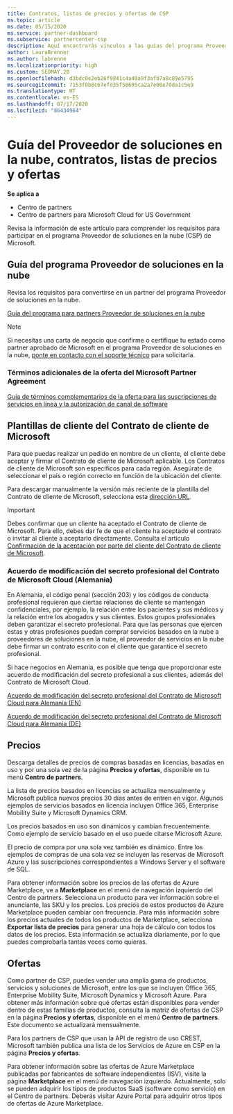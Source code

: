 ```yaml
---
title: Contratos, listas de precios y ofertas de CSP
ms.topic: article
ms.date: 05/15/2020
ms.service: partner-dashboard
ms.subservice: partnercenter-csp
description: Aquí encontrarás vínculos a las guías del programa Proveedor de soluciones en la nube, contratos para partners, contratos para clientes, listas de precios y ofertas.
author: LauraBrenner
ms.author: labrenne
ms.localizationpriority: high
ms.custom: SEOMAY.20
ms.openlocfilehash: d3bdc0e2eb26f9841c4a40a9f3afb7a8c89e5795
ms.sourcegitcommit: 7153f0b8c67efd35f58695ca2a7e00e70da1c5e9
ms.translationtype: HT
ms.contentlocale: es-ES
ms.lasthandoff: 07/17/2020
ms.locfileid: "86434964"
---
```

# <a name="cloud-solution-provider-program-guide-agreements-price-lists-and-offers"></a>Guía del Proveedor de soluciones en la nube, contratos, listas de precios y ofertas

**Se aplica a**

- Centro de partners
- Centro de partners para Microsoft Cloud for US Government


Revisa la información de este artículo para comprender los requisitos para participar en el programa Proveedor de soluciones en la nube (CSP) de Microsoft.

## <a name="cloud-solution-provider-program-guide"></a>Guía del programa Proveedor de soluciones en la nube

Revisa los requisitos para convertirse en un partner del programa Proveedor de soluciones en la nube.

[Guía del programa para partners Proveedor de soluciones en la nube](https://go.microsoft.com/fwlink/p/?LinkId=617100)

>[!Note]
>Si necesitas una carta de negocio que confirme o certifique tu estado como partner aprobado de Microsoft en el programa Proveedor de soluciones en la nube, [ponte en contacto con el soporte técnico](https://partner.microsoft.com/pcv/servicerequests/create) para solicitarla.

### <a name="additional-offer-terms-to-the-microsoft-partner-agreement"></a>Términos adicionales de la oferta del Microsoft Partner Agreement

[Guía de términos complementarios de la oferta para las suscripciones de servicios en línea y la autorización de canal de software](https://query.prod.cms.rt.microsoft.com/cms/api/am/binary/RE3NOo7)

## <a name="microsoft-customer-agreement-customer-templates"></a>Plantillas de cliente del Contrato de cliente de Microsoft

Para que puedas realizar un pedido en nombre de un cliente, el cliente debe aceptar y firmar el Contrato de cliente de Microsoft aplicable. Los Contratos de cliente de Microsoft son específicos para cada región. Asegúrate de seleccionar el país o región correcto en función de la ubicación del cliente.

Para descargar manualmente la versión más reciente de la plantilla del Contrato de cliente de Microsoft, selecciona esta [dirección URL](https://aka.ms/customeragreement).

>[!IMPORTANT]
>Debes confirmar que un cliente ha aceptado el Contrato de cliente de Microsoft. Para ello, debes dar fe de que el cliente ha aceptado el contrato o invitar al cliente a aceptarlo directamente. Consulta el artículo [Confirmación de la aceptación por parte del cliente del Contrato de cliente de Microsoft](confirm-customer-agreement.md).

### <a name="professional-secrecy-amendment-to-the-microsoft-cloud-agreement-germany"></a>Acuerdo de modificación del secreto profesional del Contrato de Microsoft Cloud (Alemania)

En Alemania, el código penal (sección 203) y los códigos de conducta profesional requieren que ciertas relaciones de cliente se mantengan confidenciales, por ejemplo, la relación entre los pacientes y sus médicos y la relación entre los abogados y sus clientes. Estos grupos profesionales deben garantizar el secreto profesional. Para que las personas que ejercen estas y otras profesiones puedan comprar servicios basados en la nube a proveedores de soluciones en la nube, el proveedor de servicios en la nube debe firmar un contrato escrito con el cliente que garantice el secreto profesional.

Si hace negocios en Alemania, es posible que tenga que proporcionar este acuerdo de modificación del secreto profesional a sus clientes, además del Contrato de Microsoft Cloud.

[Acuerdo de modificación del secreto profesional del Contrato de Microsoft Cloud para Alemania (EN)](https://go.microsoft.com/fwlink/?linkid=2030827&clcid=0x409)

[Acuerdo de modificación del secreto profesional del Contrato de Microsoft Cloud para Alemania (DE)](https://go.microsoft.com/fwlink/?linkid=2030827&clcid=0x407)

## <a name="pricing"></a>Precios

Descarga detalles de precios de compras basadas en licencias, basadas en uso y por una sola vez de la página **Precios y ofertas**, disponible en tu menú **Centro de partners**.

La lista de precios basados en licencias se actualiza mensualmente y Microsoft publica nuevos precios 30 días antes de entren en vigor. Algunos ejemplos de servicios basados en licencia incluyen Office 365, Enterprise Mobility Suite y Microsoft Dynamics CRM. 

Los precios basados en uso son dinámicos y cambian frecuentemente. Como ejemplo de servicio basado en el uso puede citarse Microsoft Azure.

El precio de compra por una sola vez también es dinámico. Entre los ejemplos de compras de una sola vez se incluyen las reservas de Microsoft Azure y las suscripciones correspondientes a Windows Server y el software de SQL.

Para obtener información sobre los precios de las ofertas de Azure Marketplace, ve a **Marketplace** en el menú de navegación izquierdo del Centro de partners. Selecciona un producto para ver información sobre el anunciante, las SKU y los precios. Los precios de estos productos de Azure Marketplace pueden cambiar con frecuencia. Para más información sobre los precios actuales de todos los productos de Marketplace, selecciona **Exportar lista de precios** para generar una hoja de cálculo con todos los datos de los precios. Esta información se actualiza diariamente, por lo que puedes comprobarla tantas veces como quieras.

## <a name="offers"></a>Ofertas

Como partner de CSP, puedes vender una amplia gama de productos, servicios y soluciones de Microsoft, entre los que se incluyen Office 365, Enterprise Mobility Suite, Microsoft Dynamics y Microsoft Azure. Para obtener más información sobre qué ofertas están disponibles para vender dentro de estas familias de productos, consulta la matriz de ofertas de CSP en la página **Precios y ofertas**, disponible en el menú **Centro de partners**. Este documento se actualizará mensualmente.

Para los partners de CSP que usan la API de registro de uso CREST, Microsoft también publica una lista de los Servicios de Azure en CSP en la página **Precios y ofertas**.

Para obtener información sobre las ofertas de Azure Marketplace publicadas por fabricantes de software independientes (ISV), visite la página **Marketplace** en el menú de navegación izquierdo. Actualmente, solo se pueden adquirir los tipos de productos SaaS (software como servicio) en el Centro de partners. Deberás visitar Azure Portal para adquirir otros tipos de ofertas de Azure Marketplace.

